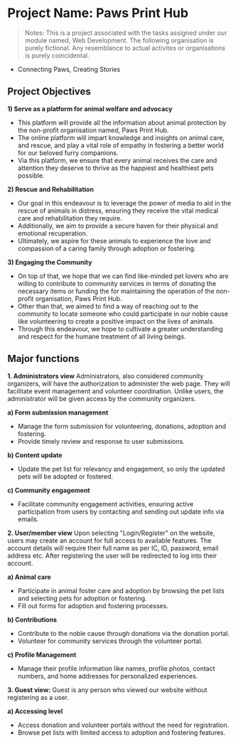 # Project Name: Paws Print Hub
> Notes:
> This is a project associated with the tasks assigned under our module named, Web Development. The following organisation is purely fictional. Any resemblance to actual activites or organisations is purely coincidental.

- Connecting Paws, Creating Stories 


## Project Objectives
**1)	Serve as a platform for animal welfare and advocacy**
-	This platform will provide all the information about animal protection by the non-profit organisation named, Paws Print Hub.
-	The online platform will impart knowledge and insights on animal care, and rescue, and play a vital role of empathy in fostering a better world for our beloved furry companions.
-	Via this platform, we ensure that every animal receives the care and attention they deserve to thrive as the happiest and healthiest pets possible.

**2)	Rescue and Rehabilitation**
-	Our goal in this endeavour is to leverage the power of media to aid in the rescue of animals in distress, ensuring they receive the vital medical care and rehabilitation they require.
-	Additionally, we aim to provide a secure haven for their physical and emotional recuperation.
-	Ultimately, we aspire for these animals to experience the love and compassion of a caring family through adoption or fostering.

**3)	Engaging the Community**
-	On top of that, we hope that we can find like-minded pet lovers who are willing to contribute to community services in terms of donating the necessary items or funding the for maintaining the operation of the non-profit organisation, Paws Print Hub.
-	Other than that, we aimed to find a way of reaching out to the community to locate someone who could participate in our noble cause like volunteering to create a positive impact on the lives of animals.
-	Through this endeavour, we hope to cultivate a greater understanding and respect for the humane treatment of all living beings.


## Major functions
**1.	Administrators view**
Administrators, also considered community organizers, will have the authorization to administer the web page. They will facilitate event management and volunteer coordination. Unlike users, the administrator will be given access by the community organizers.

**a)	Form submission management**
-	Manage the form submission for volunteering, donations, adoption and fostering.
-	Provide timely review and response to user submissions.

**b)	Content update**
-	Update the pet list for relevancy and engagement, so only the updated pets will be adopted or fostered.

**c)	Community engagement**
-	Facilitate community engagement activities, ensuring active participation from users by contacting and sending out update info via emails.

**2.	User/member view**
Upon selecting "Login/Register" on the website, users may create an account for full access to available features. The account details will require their full name as per IC, ID, password, email address etc. After registering the user will be redirected to log into their account.   
 
**a)	Animal care**
-	Participate in animal foster care and adoption by browsing the pet lists and selecting pets for adoption or fostering.
-	Fill out forms for adoption and fostering processes.

**b)	Contributions**
-	Contribute to the noble cause through donations via the donation portal.
-	Volunteer for community services through the volunteer portal.

**c)	Profile Management**
-	Manage their profile information like names, profile photos, contact numbers, and home addresses for personalized experiences.

**3.	Guest view:**
Guest is any person who viewed our website without registering as a user. 

**a)	Accessing level**
-	Access donation and volunteer portals without the need for registration.
-	Browse pet lists with limited access to adoption and fostering features.


